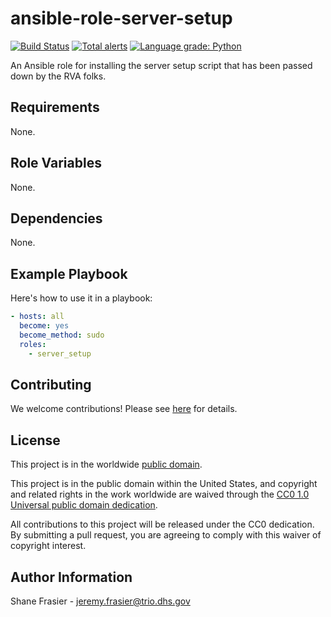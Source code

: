 # ansible-role-server-setup #

[![Build Status](https://travis-ci.com/cisagov/ansible-role-server-setup.svg?branch=develop)](https://travis-ci.com/cisagov/ansible-role-server-setup)
[![Total alerts](https://img.shields.io/lgtm/alerts/g/cisagov/ansible-role-server-setup.svg?logo=lgtm&logoWidth=18)](https://lgtm.com/projects/g/cisagov/ansible-role-server-setup/alerts/)
[![Language grade: Python](https://img.shields.io/lgtm/grade/python/g/cisagov/ansible-role-server-setup.svg?logo=lgtm&logoWidth=18)](https://lgtm.com/projects/g/cisagov/ansible-role-server-setup/context:python)

An Ansible role for installing the server setup script that has been
passed down by the RVA folks.

## Requirements ##

None.

## Role Variables ##

None.

## Dependencies ##

None.

## Example Playbook ##

Here's how to use it in a playbook:

```yaml
- hosts: all
  become: yes
  become_method: sudo
  roles:
    - server_setup
```

## Contributing ##

We welcome contributions!  Please see [here](CONTRIBUTING.md) for
details.

## License ##

This project is in the worldwide [public domain](LICENSE.md).

This project is in the public domain within the United States, and
copyright and related rights in the work worldwide are waived through
the [CC0 1.0 Universal public domain
dedication](https://creativecommons.org/publicdomain/zero/1.0/).

All contributions to this project will be released under the CC0
dedication. By submitting a pull request, you are agreeing to comply
with this waiver of copyright interest.

## Author Information ##

Shane Frasier - <jeremy.frasier@trio.dhs.gov>
